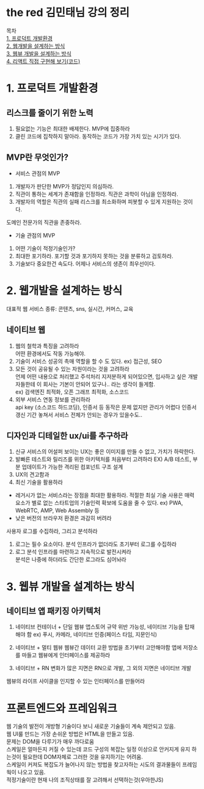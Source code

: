 # the red 김민태님 강의 정리  


목차  
[1. 프로덕트 개발환경](#1.-프로덕트-개발환경)  
[2. 웹개발을 설계하는 방식](#2.-웹개발을-설계하는-방식)  
[3. 웹뷰 개발을 설계하는 방식](#3.-웹뷰-개발을-설계하는-방식)  
[4. 리액트 직접 구현해 보기(코드)](./tiny-react)


# 1. 프로덕트 개발환경
## 리스크를 줄이기 위한 노력
1. 필요없는 기능은 최대한 배제한다. MVP에 집중하라
2. 클린 코드에 집착하지 말아라. 동작하는 코드가 가장 가치 있는 시기가 있다.

## MVP란 무엇인가?
-  서비스 관점의 MVP
1. 개발자가 판단한 MVP가 정답인지 의심하라.
2. 직관이 통하는 세계가 존재함을 인정하라. 직관은 과학이 아님을 인정하라.
3. 개발자의 역할은 직관의 실패 리스크를 최소화하며 피봇할 수 있게 지원하는 것이다.

도메인 전문가의 직관을 존중하라.

-  기술 관점의 MVP
1. 어떤 기술이 적정기술인가?
2. 최대한 포기하라. 포기할 것과 포기하지 못하는 것을 분류하고 검토하라.
3. 기술보다 중요한건 속도다. 어제나 서비스의 생존이 최우선이다.

# 2. 웹개발을 설계하는 방식
대표적 웹 서비스 종류: 콘텐츠, sns, 실시간, 커머스, 교육  

## 네이티브 웹
1. 웹의 철학과 특징을 고려하라  
어떤 환경에서도 작동 가능해야.
2. 기술이 서비스 성공의 촉매 역할을 할 수 도 있다. ex) 접근성, SEO
3. 모든 것이 공유될 수 있는 자원이라는 것을 고려하라  
언제 어떤 내용으로 처리했고 주석처리 지저분하게 되어있으면, 입사하고 싶은 개발자들한테 이 회사는 기본이 안되어 있구나.. 라는 생각이 들게함.  
ex) 검색엔진 최적화, 오픈 그래프 최적화, 소스코드
4. 외부 서비스 연동 정보를 관리하라  
 api key (소스코드 하드코딩), 인증서 등 동작은 문제 없지만 관리가 어렵다
 인증서 갱신 기간 놓쳐서 서비스 전체가 안되는 경우가 있을수도..

 ## 디자인과 디테일한 ux/ui를 추구하라
1. 신규 서비스의 어설퍼 보이는 UX는 좋은 이미지를 만들 수 없고, 가치가 하락한다.
2. 발빠른 테스트와 릴리즈를 위한 아키텍처를 처음부터 고려하라
EX) A/B 테스트, 부분 업데이트가 가능한 격리된 컴포넌트 구조 설계
3. UX의 견고함과 
4. 최신 기술을 활용하라
- 레거시가 없는 서비스라는 장점을 최대한 활용하라. 적절한 최실 기술 사용은 매력 요소가 별로 없는 스타트업의 기술인력 확보에 도움을 줄 수 있다.
ex) PWA, WebRTC, AMP, Web Assembly 등
- 낮은 버전의 브라우저 환경은 과감히 버려라

사용자 로그를 수집하라, 그리고 분석하라 
1. 로그는 필수 요소이다. 분석 인프라가 없더라도 초기부터 로그를 수집하라
2. 로그 분석 인프라를 마련하고 지속적으로 발전시켜라  
분석은 나중에 하더라도 간단한 로그라도 심어놔라


# 3. 웹뷰 개발을 설계하는 방식

## 네이티브 앱 패키징 아키텍처
1. 네이티브 컨테이너 + 단일 웹뷰
앱스토어 규약 위반 가능성, 네이티브 기능을 탑재해야 함
ex) 푸시, 카메라, 네이티브 인증(페이스 타임, 지문인식)

2. 네이티브 + 멀티 웹뷰
웹뷰간 데이터 교환 방법을 초기부터 고안해야함
앱에 저장소를 마들고 웹뷰에게 인터페이스를 제공하라

3. 네이티브 + RN
변화가 많은 지면은 RN으로 개발, 그 외의 지면은 네이티브 개발

웹뷰의 라이프 사이클을 인지할 수 있는 인터페이스를 만들어라


# 프론트엔드와 프레임워크
웹 기술의 발전이 개방형 기술이다 보니 새로운 기술들이 계속 제안되고 있음.  
웹 UI룰 만드는 가장 손쉬운 방법은 HTML을 만들고 있음.  
문제는 DOM을 다루기가 매우 까다로움  
스케일은 얼마든지 커질 수 있는데 코드 구성의 복잡는 일정 이상으로 안커지게 유지 하는것이 필요한데 DOM자체로 그러한 것을 유지하기는 어려움.  
스케일이 커져도 복잡도가 늘어나지 않는 방법을 찾고자하는 시도의 결과물들이 프레임웍이 나오고 있음.  
적정기술이란 현재 나의 조직상태를 잘 고려해서 선택하는것(우아한JS)


